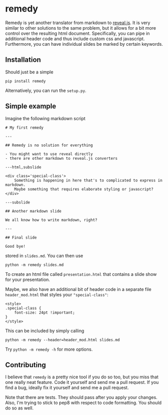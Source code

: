 # remedy

Remedy is yet another translator from markdown to
[reveal.js](http://lab.hakim.se/reveal-js/#/). It is very similar to other
solutions to the same problem, but it allows for a bit more control over the
resulting html document. Specifically, you can pipe in additional header code
and thus include custom css and javascript. Furthermore, you can have
individual slides be marked by certain keywords.


## Installation

Should just be a simple

    pip install remedy

Alternatively, you can run the `setup.py`.


## Simple example


Imagine the following markdown script

    # My first remedy

    ---

    ## Remedy is no solution for everything

    - You might want to use reveal directly
    - there are other markdown to reveal.js converters

    ---html,subslide

    <div class='special-class'>
        Something is happening in here that's to complicated to express in markdown.
        Maybe something that requires elaborate styling or javascript?
    </div>

    ---subslide

    ## Another markdown slide

    We all know how to write markdown, right?

    ---

    ## Final slide

    Good bye!

stored in `slides.md`. You can then use

    python -m remedy slides.md

To create an html file called `presentation.html` that contains a slide show
for your presentation.

Maybe, we also have an additional bit of header code in a separate file
`header_mod.html` that styles your `"special-class"`:

    <style>
    .special-class {
        font-size: 24pt !important;
    }
    </style>

This can be included by simply calling

    python -m remedy --header=header_mod.html slides.md

Try `python -m remedy -h` for more options.

## Contributing

I believe that `remedy` is a pretty nice tool if you do so too, but you miss
that one really neat feature. Code it yourself and send me a pull request. If
you find a bug, ideally fix it yourself and send me a pull request.

Note that there are tests. They should pass after you apply your changes. Also,
I'm trying to stick to pep8 with respect to code formatting. You should do so
as well.
